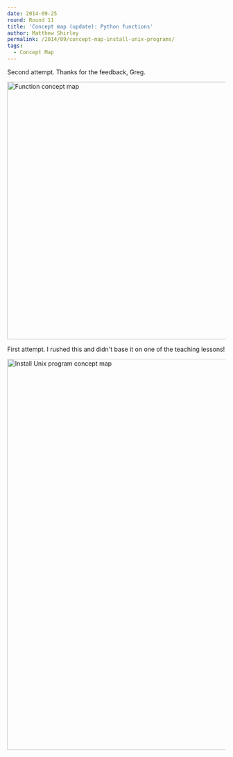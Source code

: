 ```yaml
---
date: 2014-09-25
round: Round 11
title: 'Concept map (update): Python functions'
author: Matthew Shirley
permalink: /2014/09/concept-map-install-unix-programs/
tags:
  - Concept Map
---
```

Second attempt. Thanks for the feedback, Greg.

[<img class="alignnone size-large wp-image-8941" alt="Function concept map" src="http://files.software-carpentry.org/training-course/2014/09/FullSizeRender-1024x861.jpg" width="707" height="594" />][1]

First attempt. I rushed this and didn't base it on one of the teaching lessons!

[<img class="alignnone  wp-image-8568" alt="Install Unix program concept map" src="http://files.software-carpentry.org/training-course/2014/09/Scan-1.png" width="1242" height="902" />][2]

 [1]: http://files.software-carpentry.org/training-course/2014/09/FullSizeRender.jpg
 [2]: http://files.software-carpentry.org/training-course/2014/09/Scan-1.png
